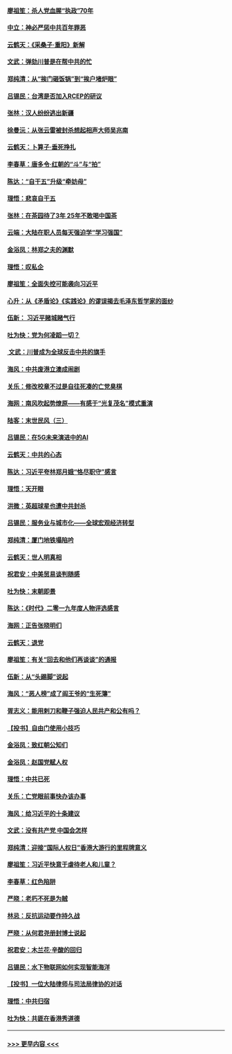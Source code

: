 #### [廖祖笙：杀人党血腥“执政”70年](../pages/nsc993/n11745144.md?t=12260301) 
#### [中立：神必严惩中共百年罪恶](../pages/nsc993/n11744970.md?t=12260301) 
#### [云鹤天：《采桑子‧重阳》新解](../pages/nsc993/n11744948.md?t=12260301) 
#### [文武：弹劾川普是在帮中共的忙](../pages/nsc993/n11744758.md?t=12260301) 
#### [郑纯清：从“挨门砸饭锅”到“挨户堵炉眼”](../pages/nsc993/n11744745.md?t=12260301) 
#### [吕锡民：台湾是否加入RCEP的研议](../pages/nsc993/n11744701.md?t=12260301) 
#### [张林：汉人纷纷逃出新疆](../pages/nsc993/n11743530.md?t=12260301) 
#### [徐曼沅：从张云雷被封杀想起相声大师吴兆南](../pages/nsc993/n11741816.md?t=12260301) 
#### [云鹤天：卜算子‧垂死挣扎](../pages/nsc993/n11739956.md?t=12260301) 
#### [李春草：唐多令‧红朝的“斗”与“拍”](../pages/nsc993/n11739830.md?t=12260301) 
#### [陈达：“自干五”升级“牵妨母”](../pages/nsc993/n11739724.md?t=12260301) 
#### [理悟：悲哀自干五](../pages/nsc993/n11739547.md?t=12260301) 
#### [张林：在茶园待了3年 25年不敢喝中国茶](../pages/nsc993/n11739240.md?t=12260301) 
#### [云端：大陆在职人员每天强迫学“学习强国”](../pages/nsc993/n11738735.md?t=12260301) 
#### [金浴凤：林郑之夫的渊默](../pages/nsc993/n11737735.md?t=12260301) 
#### [理悟：叹私企](../pages/nsc993/n11737715.md?t=12260301) 
#### [廖祖笙：全面失控可能袭向习近平](../pages/nsc993/n11737704.md?t=12260301) 
#### [心升：从《矛盾论》《实践论》的谬误揭去毛泽东哲学家的面纱](../pages/nsc993/n11736962.md?t=12260301) 
#### [伍新： 习近平赌城赌气行](../pages/nsc993/n11736929.md?t=12260301) 
#### [吐为快：党为何凌蹈一切？](../pages/nsc993/n11736915.md?t=12260301) 
#### [ 文武：川普成为全球反击中共的旗手](../pages/nsc993/n11736882.md?t=12260301) 
#### [海风：中共废港立澳成闹剧](../pages/nsc993/n11735857.md?t=12260301) 
#### [关乐：修改校章不过是自往死凑的亡党臭棋](../pages/nsc993/n11735097.md?t=12260301) 
#### [海网：南风吹起势燎原——有感于“光复茂名”模式重演](../pages/nsc993/n11732308.md?t=12260301) 
#### [陆客：末世民风（三）](../pages/nsc993/n11732211.md?t=12260301) 
#### [吕锡民：在5G未来演进中的AI](../pages/nsc993/n11730010.md?t=12260301) 
#### [云鹤天：中共的心态](../pages/nsc993/n11729906.md?t=12260301) 
#### [陈达：习近平夸林郑月娥“恪尽职守”感言](../pages/nsc993/n11729881.md?t=12260301) 
#### [理悟：天开眼](../pages/nsc993/n11729699.md?t=12260301) 
#### [洪微：英超球星也遭中共封杀](../pages/nsc993/n11727243.md?t=12260301) 
#### [吕锡民：服务业与城市化——全球宏观经济转型](../pages/nsc993/n11725845.md?t=12260301) 
#### [郑纯清：厦门地铁塌陷吟](../pages/nsc993/n11725813.md?t=12260301) 
#### [云鹤天：世人明真相](../pages/nsc993/n11725621.md?t=12260301) 
#### [祝君安：中美贸易谈判随感](../pages/nsc993/n11725609.md?t=12260301) 
#### [吐为快：末朝即景](../pages/nsc993/n11723365.md?t=12260301) 
#### [陈达：《时代》二零一九年度人物评选感言](../pages/nsc993/n11723337.md?t=12260301) 
#### [海网：正告张晓明们](../pages/nsc993/n11723228.md?t=12260301) 
#### [云鹤天：退党](../pages/nsc993/n11723056.md?t=12260301) 
#### [廖祖笙：有关“回去和他们再谈谈”的通报](../pages/nsc993/n11722442.md?t=12260301) 
#### [伍新：从“头踢脚”说起](../pages/nsc993/n11722429.md?t=12260301) 
#### [海风：“恶人榜”成了阎王爷的“生死簿”](../pages/nsc993/n11722272.md?t=12260301) 
#### [胥志义：能用剌刀和鞭子强迫人民共产和公有吗？](../pages/nsc993/n11720569.md?t=12260301) 
#### [【投书】自由门使用小技巧](../pages/nsc993/n11720180.md?t=12260301) 
#### [金浴凤：致红朝公知们](../pages/nsc993/n11720563.md?t=12260301) 
#### [金浴凤：赵国党赋人权](../pages/nsc993/n11720533.md?t=12260301) 
#### [理悟：中共已死](../pages/nsc993/n11720233.md?t=12260301) 
#### [关乐：亡党眼前事快办该办事](../pages/nsc993/n11719160.md?t=12260301) 
#### [海风：给习近平的十条建议](../pages/nsc993/n11717616.md?t=12260301) 
#### [文武：没有共产党 中国会怎样](../pages/nsc993/n11717584.md?t=12260301) 
#### [郑纯清：迎接“国际人权日”香港大游行的里程牌意义](../pages/nsc993/n11717417.md?t=12260301) 
#### [廖祖笙：习近平快意于虐待老人和儿童？](../pages/nsc993/n11715313.md?t=12260301) 
#### [李春草：红色陷阱](../pages/nsc993/n11715029.md?t=12260301) 
#### [严晓：老朽不死是为贼](../pages/nsc993/n11712910.md?t=12260301) 
#### [林忌：反抗运动要作持久战](../pages/nsc993/n11712623.md?t=12260301) 
#### [严晓：从何君尧册封博士说起](../pages/nsc993/n11712465.md?t=12260301) 
#### [祝君安：木兰花·辛酸的回归](../pages/nsc993/n11712381.md?t=12260301) 
#### [吕锡民：水下物联网如何实现智能海洋](../pages/nsc993/n11711158.md?t=12260301) 
#### [【投书】一位大陆律师与司法局律协的对话](../pages/nsc993/n11709675.md?t=12260301) 
#### [理悟：中共归宿](../pages/nsc993/n11710059.md?t=12260301) 
#### [吐为快：共匪在香港秀道德](../pages/nsc993/n11709979.md?t=12260301) 

----
#### [ >>> 更早内容 <<< ](../indexes/nsc993-earlier.md)
